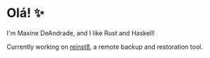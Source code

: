 # Olá! ✨

I'm Maxine DeAndrade, and I like Rust and Haskell!

Currently working on [reinst8](https://github.com/m4xine:reinst8), a remote backup and restoration tool.
